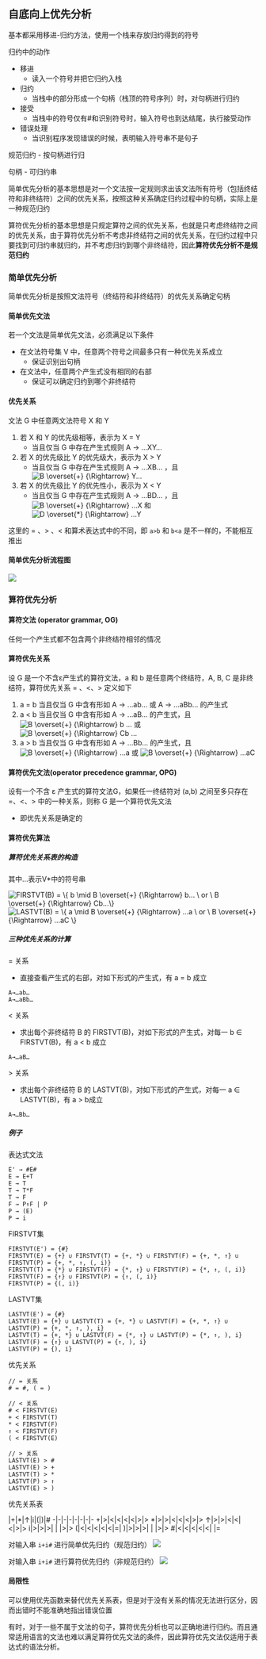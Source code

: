 ## 自底向上优先分析

基本都采用移进-归约方法，使用一个栈来存放归约得到的符号

归约中的动作
- 移进
    - 读入一个符号并把它归约入栈
- 归约
    - 当栈中的部分形成一个句柄（栈顶的符号序列）时，对句柄进行归约
- 接受
    - 当栈中的符号仅有#和识别符号时，输入符号也到达结尾，执行接受动作
- 错误处理
    - 当识别程序发现错误的时候，表明输入符号串不是句子

规范归约 - 按句柄进行归

句柄 - 可归约串

简单优先分析的基本思想是对一个文法按一定规则求出该文法所有符号（包括终结符和非终结符）之间的优先关系，按照这种关系确定归约过程中的句柄，实际上是一种规范归约

算符优先分析的基本思想是只规定算符之间的优先关系，也就是只考虑终结符之间的优先关系，由于算符优先分析不考虑非终结符之间的优先关系，在归约过程中只要找到可归约串就归约，并不考虑归约到哪个非终结符，因此**算符优先分析不是规范归约**

### 简单优先分析
简单优先分析是按照文法符号（终结符和非终结符）的优先关系确定句柄

#### 简单优先文法
若一个文法是简单优先文法，必须满足以下条件
- 在文法符号集 V 中，任意两个符号之间最多只有一种优先关系成立
    - 保证识别出句柄
- 在文法中，任意两个产生式没有相同的右部
    - 保证可以确定归约到哪个非终结符

#### 优先关系
文法 G 中任意两文法符号 X 和 Y
1. 若 X 和 Y 的优先级相等，表示为 X = Y
    - 当且仅当 G 中存在产生式规则 A → …XY…
2. 若 X 的优先级比 Y 的优先级大，表示为 X > Y
    - 当且仅当 G 中存在产生式规则 A → …XB… ，且 <img src="https://latex.codecogs.com/gif.latex?B&space;\overset{&plus;}&space;{\Rightarrow}&space;Y..." title="B \overset{+} {\Rightarrow} Y..." />
3. 若 X 的优先级比 Y 的优先性小，表示为 X < Y
    - 当且仅当 G 中存在产生式规则 A → …BD… ，且 <img src="https://latex.codecogs.com/gif.latex?B&space;\overset{&plus;}&space;{\Rightarrow}&space;...X" title="B \overset{+} {\Rightarrow} ...X" /> 和 <img src="https://latex.codecogs.com/gif.latex?D&space;\overset{*}&space;{\Rightarrow}&space;...Y" title="D \overset{*} {\Rightarrow} ...Y" />

这里的 = 、> 、< 和算术表达式中的不同，即 `a>b` 和 `b<a` 是不一样的，不能相互推出

#### 简单优先分析流程图
![](simple.png)


### 算符优先分析
#### 算符文法 (operator grammar, OG)
任何一个产生式都不包含两个非终结符相邻的情况

#### 算符优先关系
设 G 是一个不含ε产生式的算符文法，a 和 b 是任意两个终结符，A, B, C 是非终结符，算符优先关系 = 、<、> 定义如下
1. a = b 当且仅当 G 中含有形如 A → …ab… 或 A → …aBb… 的产生式
2. a < b 当且仅当 G 中含有形如 A → …aB… 的产生式，且 <img src="https://latex.codecogs.com/gif.latex?B&space;\overset{&plus;}&space;{\Rightarrow}&space;b&space;..." title="B \overset{+} {\Rightarrow} b ..." /> 或 <img src="https://latex.codecogs.com/gif.latex?B&space;\overset{&plus;}&space;{\Rightarrow}&space;Cb&space;..." title="B \overset{+} {\Rightarrow} Cb ..." />
3. a > b 当且仅当 G 中含有形如 A → …Bb… 的产生式，且 <img src="https://latex.codecogs.com/gif.latex?B&space;\overset{&plus;}&space;{\Rightarrow}&space;...a" title="B \overset{+} {\Rightarrow} ...a" /> 或 <img src="https://latex.codecogs.com/gif.latex?B&space;\overset{&plus;}&space;{\Rightarrow}&space;...aC" title="B \overset{+} {\Rightarrow} ...aC" />

#### 算符优先文法(operator precedence grammar, OPG)
设有一个不含 ε 产生式的算符文法G，如果任一终结符对 (a,b) 之间至多只存在 =、<、> 中的一种关系，则称 G 是一个算符优先文法
- 即优先关系是确定的

#### 算符优先算法
##### 算符优先关系表的构造

其中…表示V*中的符号串

<img src="https://latex.codecogs.com/gif.latex?FIRSTVT(B)&space;=&space;\{&space;b&space;\mid&space;B&space;\overset{&plus;}&space;{\Rightarrow}&space;b...&space;\&space;or&space;\&space;B&space;\overset{&plus;}&space;{\Rightarrow}&space;Cb...\}" title="FIRSTVT(B) = \{ b \mid B \overset{+} {\Rightarrow} b... \ or \ B \overset{+} {\Rightarrow} Cb...\}" />

<img src="https://latex.codecogs.com/gif.latex?LASTVT(B)&space;=&space;\{&space;a&space;\mid&space;B&space;\overset{&plus;}&space;{\Rightarrow}&space;...a&space;\&space;or&space;\&space;B&space;\overset{&plus;}&space;{\Rightarrow}&space;...aC&space;\}" title="LASTVT(B) = \{ a \mid B \overset{+} {\Rightarrow} ...a \ or \ B \overset{+} {\Rightarrow} ...aC \}" />

##### 三种优先关系的计算
= 关系
- 直接查看产生式的右部，对如下形式的产生式，有 a = b 成立
```
A→…ab…
A→…aBb…
```

 < 关系
- 求出每个非终结符 B 的 FIRSTVT(B)，对如下形式的产生式，对每一 b ∈ FIRSTVT(B)，有 a < b 成立
```
A→…aB…
```

 \> 关系
- 求出每个非终结符 B 的 LASTVT(B)，对如下形式的产生式，对每一 a ∈ LASTVT(B)，有 a > b成立
```
A→…Bb…
```

##### 例子
表达式文法
```
E' → #E#
E → E+T
E → T
T → T*F
T → F
F → P↑F | P
P → (E)
P → i
```

FIRSTVT集
```
FIRSTVT(E') = {#}
FIRSTVT(E) = {+} ∪ FIRSTVT(T) = {+, *} ∪ FIRSTVT(F) = {+, *, ↑} ∪ FIRSTVT(P) = {+, *, ↑, (, i)}
FIRSTVT(T) = {*} ∪ FIRSTVT(F) = {*, ↑} ∪ FIRSTVT(P) = {*, ↑, (, i)}
FIRSTVT(F) = {↑} ∪ FIRSTVT(P) = {↑, (, i)}
FIRSTVT(P) = {(, i)}
```

LASTVT集
```
LASTVT(E') = {#}
LASTVT(E) = {+} ∪ LASTVT(T) = {+, *} ∪ LASTVT(F) = {+, *, ↑} ∪ LASTVT(P) = {+, *, ↑, ), i}
LASTVT(T) = {+, *} ∪ LASTVT(F) = {*, ↑} ∪ LASTVT(P) = {*, ↑, ), i}
LASTVT(F) = {↑} ∪ LASTVT(P) = {↑, ), i}
LASTVT(P) = {), i}
```

优先关系
```
// = 关系
# = #, ( = )

// < 关系
# < FIRSTVT(E)
+ < FIRSTVT(T)
* < FIRSTVT(F)
↑ < FIRSTVT(F)
( < FIRSTVT(E)

// > 关系
LASTVT(E) > #
LASTVT(E) > +
LASTVT(T) > *
LASTVT(P) > ↑
LASTVT(E) > )
```

优先关系表

 |+|*|↑|i|(|)|#
-|-|-|-|-|-|-|-
+|>|<|<|<|<|>|>
*|>|>|<|<|<|>|>
↑|>|>|<|<|<|>|>
i|>|>|>| | |>|>
(|<|<|<|<|<|=| 
)|>|>|>| | |>|>
\#|<|<|<|<|<| |=

对输入串 `i+i#` 进行简单优先归约（规范归约）
![](simple.jpg)

对输入串 `i+i#` 进行算符优先归约（非规范归约）
![](operator.jpg)


#### 局限性
可以使用优先函数来替代优先关系表，但是对于没有关系的情况无法进行区分，因而出错时不能准确地指出错误位置

有时，对于一些不属于文法的句子，算符优先分析也可以正确地进行归约。而且通常适用语言的文法也难以满足算符优先文法的条件，因此算符优先文法仅适用于表达式的语法分析。